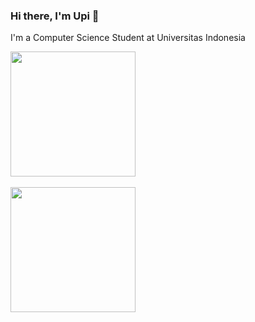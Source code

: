 <picture>
  <source media="(prefers-color-scheme: light)" srcset="https://github.com/user-attachments/assets/254f8bb2-8953-48b1-b619-d3c8e8e3b925">
  <source media="(prefers-color-scheme: dark)" srcset="https://github.com/user-attachments/assets/a1b53b2e-7422-4827-8ebf-720f713e4116">
  <img>
</picture>

### Hi there, I'm Upi 👋
I'm a Computer Science Student at Universitas Indonesia
<br>
<div>
	<a href="https://github.com/aldenluthfi">
    <img height=200 align="center" src="https://github-readme-stats.vercel.app/api?username=aldenluthfi&theme=transparent&rank_icon=github&card_width=430&hide_border=true&title_color=ffffff&text_color=909090&hide_title=true&border_color=909090"/>
  </a>
<br>
<br>
  <a href="https://github.com/aldenluthfi">
    <img height=200 align="center" src="https://github-readme-stats.vercel.app/api/top-langs?username=aldenluthfi&layout=compact&langs_count=10&theme=transparent&hide_title=true&title_color=ffffff&text_color=909090&border_color=909090&card_width=460&hide_border=true&size_weight=0.5&count_weight=0.5&hide=cmake,dockerfile,shell,css" />
  </a>
</div>



